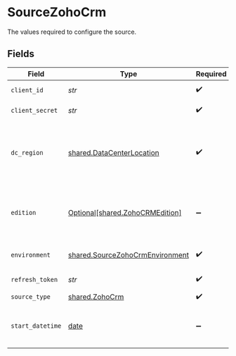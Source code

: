 # SourceZohoCrm

The values required to configure the source.


## Fields

| Field                                                                                                                                                    | Type                                                                                                                                                     | Required                                                                                                                                                 | Description                                                                                                                                              | Example                                                                                                                                                  |
| -------------------------------------------------------------------------------------------------------------------------------------------------------- | -------------------------------------------------------------------------------------------------------------------------------------------------------- | -------------------------------------------------------------------------------------------------------------------------------------------------------- | -------------------------------------------------------------------------------------------------------------------------------------------------------- | -------------------------------------------------------------------------------------------------------------------------------------------------------- |
| `client_id`                                                                                                                                              | *str*                                                                                                                                                    | :heavy_check_mark:                                                                                                                                       | OAuth2.0 Client ID                                                                                                                                       |                                                                                                                                                          |
| `client_secret`                                                                                                                                          | *str*                                                                                                                                                    | :heavy_check_mark:                                                                                                                                       | OAuth2.0 Client Secret                                                                                                                                   |                                                                                                                                                          |
| `dc_region`                                                                                                                                              | [shared.DataCenterLocation](../../models/shared/datacenterlocation.md)                                                                                   | :heavy_check_mark:                                                                                                                                       | Please choose the region of your Data Center location. More info by this <a href="https://www.zoho.com/crm/developer/docs/api/v2/multi-dc.html">Link</a> |                                                                                                                                                          |
| `edition`                                                                                                                                                | [Optional[shared.ZohoCRMEdition]](../../models/shared/zohocrmedition.md)                                                                                 | :heavy_minus_sign:                                                                                                                                       | Choose your Edition of Zoho CRM to determine API Concurrency Limits                                                                                      |                                                                                                                                                          |
| `environment`                                                                                                                                            | [shared.SourceZohoCrmEnvironment](../../models/shared/sourcezohocrmenvironment.md)                                                                       | :heavy_check_mark:                                                                                                                                       | Please choose the environment                                                                                                                            |                                                                                                                                                          |
| `refresh_token`                                                                                                                                          | *str*                                                                                                                                                    | :heavy_check_mark:                                                                                                                                       | OAuth2.0 Refresh Token                                                                                                                                   |                                                                                                                                                          |
| `source_type`                                                                                                                                            | [shared.ZohoCrm](../../models/shared/zohocrm.md)                                                                                                         | :heavy_check_mark:                                                                                                                                       | N/A                                                                                                                                                      |                                                                                                                                                          |
| `start_datetime`                                                                                                                                         | [date](https://docs.python.org/3/library/datetime.html#date-objects)                                                                                     | :heavy_minus_sign:                                                                                                                                       | ISO 8601, for instance: `YYYY-MM-DD`, `YYYY-MM-DD HH:MM:SS+HH:MM`                                                                                        | 2000-01-01                                                                                                                                               |